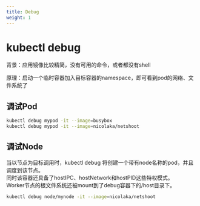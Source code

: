 ```yaml
---
title: Debug
weight: 1
---
```


# kubectl debug

背景：应用镜像比较精简，没有可用的命令，或者都没有shell

原理：启动一个临时容器加入目标容器的namespace，即可看到pod的网络、文件系统了

## 调试Pod
```sh
kubectl debug mypod -it --image=busybox
kubectl debug mypod -it --image=nicolaka/netshoot
```

## 调试Node

当以节点为目标调用时，kubectl debug 将创建一个带有node名称的pod，并且调度到该节点。  
同时该容器还具备了hostIPC、hostNetwork和hostPID这些特权模式。  
Worker节点的根文件系统还被mount到了debug容器下的/host目录下。
```sh
kubectl debug node/mynode -it --image=nicolaka/netshoot
```
